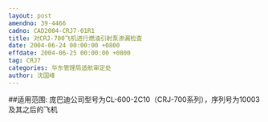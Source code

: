 ```yaml
---
layout: post
amendno: 39-4466
cadno: CAD2004-CRJ7-01R1
title: 对CRJ-700飞机进行燃油引射泵渗漏检查
date: 2004-06-24 00:00:00 +0800
effdate: 2004-06-25 00:00:00 +0800
tag: CRJ7
categories: 华东管理局适航审定处
author: 沈国峰
---
```


##适用范围:
庞巴迪公司型号为CL-600-2C10（CRJ-700系列），序列号为10003及其之后的飞机

